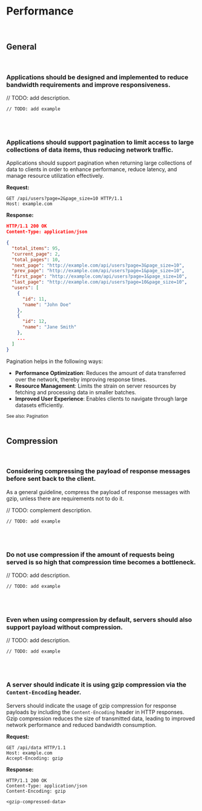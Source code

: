 # Performance

<br>


## General
<br>


### Applications should be designed and implemented to reduce bandwidth requirements and improve responsiveness.

// TODO: add description.

```http
// TODO: add example
```

<br><br>


### Applications should support pagination to limit access to large collections of data items, thus reducing network traffic.
Applications should support pagination when returning large collections of data to clients in order to enhance performance,
reduce latency, and manage resource utilization effectively.

**Request:**
```http
GET /api/users?page=2&page_size=10 HTTP/1.1
Host: example.com
```

**Response:**
```json
HTTP/1.1 200 OK
Content-Type: application/json

{
  "total_items": 95,
  "current_page": 2,
  "total_pages": 10,
  "next_page": "http://example.com/api/users?page=3&page_size=10",
  "prev_page": "http://example.com/api/users?page=1&page_size=10",
  "first_page": "http://example.com/api/users?page=1&page_size=10",
  "last_page": "http://example.com/api/users?page=10&page_size=10",
  "users": [
    {
      "id": 11,
      "name": "John Doe"
    },
    {
      "id": 12,
      "name": "Jane Smith"
    },
    ...
  ]
}
```

Pagination helps in the following ways:
- **Performance Optimization**: Reduces the amount of data transferred over the network, thereby improving response times.
- **Resource Management**: Limits the strain on server resources by fetching and processing data in smaller batches.
- **Improved User Experience**: Enables clients to navigate through large datasets efficiently.

<sub>See also: Pagination</sub>
<br><br>



## Compression
<br>


### Considering compressing the payload of response messages before sent back to the client.

As a general guideline, compress the payload of response messages with gzip, unless there are requirements not to do it.

// TODO: complement description.

```http
// TODO: add example
```

<br><br>


### Do not use compression if the amount of requests being served is so high that compression time becomes a bottleneck.

// TODO: add description.

```http
// TODO: add example
```

<br><br>


### Even when using compression by default, servers should also support payload without compression.

// TODO: add description.

```http
// TODO: add example
```

<br><br>


### A server should indicate it is using gzip compression via the `Content-Encoding` header.
Servers should indicate the usage of gzip compression for response payloads by including the `Content-Encoding` header
in HTTP responses. Gzip compression reduces the size of transmitted data, leading to improved network performance and
reduced bandwidth consumption.

**Request:**
```http
GET /api/data HTTP/1.1
Host: example.com
Accept-Encoding: gzip
```

**Response:**
```http
HTTP/1.1 200 OK
Content-Type: application/json
Content-Encoding: gzip

<gzip-compressed-data>
```

<br><br>

